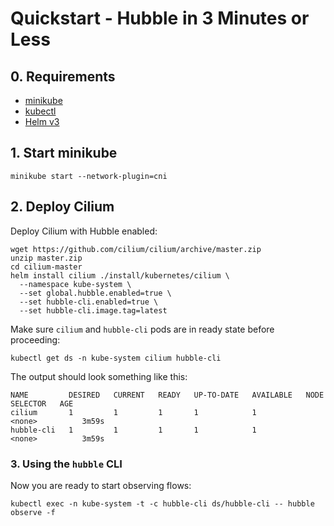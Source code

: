 # Quickstart - Hubble in 3 Minutes or Less

## 0. Requirements

 * [minikube](https://kubernetes.io/docs/tasks/tools/install-minikube/)
 * [kubectl](https://kubernetes.io/docs/tasks/tools/install-kubectl/)
 * [Helm v3](https://helm.sh/docs/intro/install/)

## 1. Start minikube

```
minikube start --network-plugin=cni
```

## 2. Deploy Cilium

Deploy Cilium with Hubble enabled:

```
wget https://github.com/cilium/cilium/archive/master.zip
unzip master.zip
cd cilium-master
helm install cilium ./install/kubernetes/cilium \
  --namespace kube-system \
  --set global.hubble.enabled=true \
  --set hubble-cli.enabled=true \
  --set hubble-cli.image.tag=latest
```

Make sure `cilium` and `hubble-cli` pods are in ready state before proceeding:

```
kubectl get ds -n kube-system cilium hubble-cli
```

The output should look something like this:
```
NAME         DESIRED   CURRENT   READY   UP-TO-DATE   AVAILABLE   NODE SELECTOR   AGE
cilium       1         1         1       1            1           <none>          3m59s
hubble-cli   1         1         1       1            1           <none>          3m59s
```

### 3. Using the `hubble` CLI

Now you are ready to start observing flows:

```
kubectl exec -n kube-system -t -c hubble-cli ds/hubble-cli -- hubble observe -f
```
